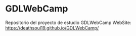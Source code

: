 # GDLWebCamp
Repositorio del proyecto de estudio GDLWebCamp
WebSite: https://deathsoul19.github.io/GDLWebCamp/
